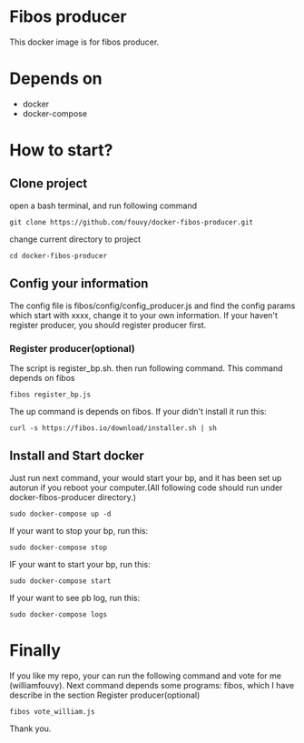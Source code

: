 Fibos producer
===
This docker image is for fibos producer.
# Depends on
* docker
* docker-compose
# How to start?
## Clone project
open a bash terminal, and run following command
```
git clone https://github.com/fouvy/docker-fibos-producer.git
```
change current directory to project
```
cd docker-fibos-producer
```
## Config your information
The config file is fibos/config/config_producer.js and find the config params which start with xxxx, change it to your own information. 
If your haven't register producer, you should register producer first.
### Register producer(optional)
The script is register_bp.sh. then run following command. This command depends on fibos
```
fibos register_bp.js
```
The up command is depends on fibos. If your didn't install it run this:
```
curl -s https://fibos.io/download/installer.sh | sh
```
## Install and Start docker
Just run next command, your would start your bp, and it has been set up autorun if you reboot your computer.(All following code should run under docker-fibos-producer directory.)
```
sudo docker-compose up -d
```
If your want to stop your bp, run this:
```
sudo docker-compose stop
```
IF your want to start your bp, run this:
```
sudo docker-compose start
```
If your want to see pb log, run this:
```
sudo docker-compose logs
```
# Finally
If you like my repo, your can run the following command and vote for me (williamfouvy).  Next command depends some programs: fibos, which I have describe in the section Register producer(optional)
```
fibos vote_william.js
```
Thank you.
